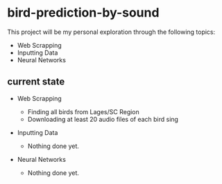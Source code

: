 # bird-prediction-by-sound

This project will be my personal exploration through the following topics:

- Web Scrapping
- Inputting Data 
- Neural Networks

## current state

- Web Scrapping
  - Finding all birds from Lages/SC Region
  - Downloading at least 20 audio files of each bird sing
 
- Inputting Data
  - Nothing done yet.
  
- Neural Networks 
  - Nothing done yet.
